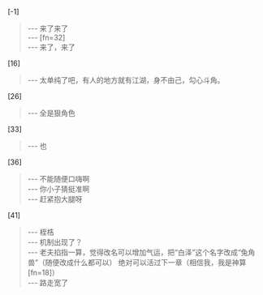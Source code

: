
[-1] 
>--- 来了来了<br>
>--- [fn=32]<br>
>--- 来了，来了<br>

[16] 
>--- 太单纯了吧，有人的地方就有江湖，身不由己，勾心斗角。<br>

[26] 
>--- 全是狠角色<br>

[33] 
>--- 也<br>

[36] 
>--- 不能随便口嗨啊<br>
>--- 你小子猜挺准啊<br>
>--- 赶紧抱大腿呀<br>

[41] 
>--- 桎梏<br>
>--- 机制出现了？<br>
>--- 老夫掐指一算，觉得改名可以增加气运，把“白泽”这个名字改成“兔角兽”（随便改成什么都可以）  绝对可以活过下一章（相信我，我是神算[fn=18]）<br>
>--- 路走宽了<br>
